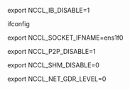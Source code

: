 export NCCL_IB_DISABLE=1

ifconfig

export NCCL_SOCKET_IFNAME=ens1f0 

export NCCL_P2P_DISABLE=1

export NCCL_SHM_DISABLE=0

export NCCL_NET_GDR_LEVEL=0


